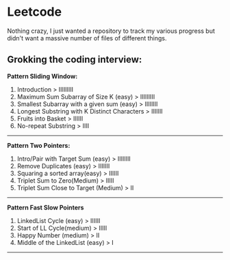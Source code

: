 # Leetcode

Nothing crazy, I just wanted a repository to track my various progress but didn't want a massive number of files of different things.

## Grokking the coding interview:

**Pattern Sliding Window:**

1. Introduction > IIIIIIIII
2. Maximum Sum Subarray of Size K (easy) > IIIIIIIII
3. Smallest Subarray with a given sum (easy) > IIIIIIII
4. Longest Substring with K Distinct Characters > IIIIIII
5. Fruits into Basket > IIIIII
6. No-repeat Substring > IIII

---

**Pattern Two Pointers:**

1. Intro/Pair with Target Sum (easy) > IIIIIIII
2. Remove Duplicates (easy) > IIIIIII
3. Squaring a sorted array(easy) > IIIIII
4. Triplet Sum to Zero(Medium) > IIIII
5. Triplet Sum Close to Target (Medium) > II

---

**Pattern Fast Slow Pointers**

1. LinkedList Cycle (easy) > IIIIII
2. Start of LL Cycle(medium) > IIIII
3. Happy Number (medium) > II
4. Middle of the LinkedList (easy) > I

---
